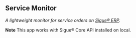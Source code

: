 ## Service Monitor
*A lightweight monitor for service orders on [Sigue® ERP](https://sigue.cl).*

**Note**
This app works with Sigue® Core API installed on local.

